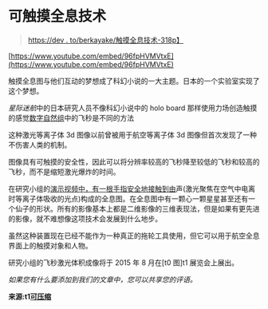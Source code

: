 # 可触摸全息技术

> [https://dev . to/berkayake/触摸全息技术-318p】](https://dev.to/berkayakcay/dokunulabilen-hologram-teknolojisi-318p)

[https://www.youtube.com/embed/96fpHVMVtxE](https://www.youtube.com/embed/96fpHVMVtxE)

触摸全息图与他们互动的梦想成了科幻小说的一大主题。日本的一个实验室实现了这个梦想。

*星际迷航*中的日本研究人员不像科幻小说中的 holo board 那样使用力场创造触摸的感觉[数字自然组](http://digitalnature.slis.tsukuba.ac.jp/2015/06/fairy-lights-in-femtoseconds/)中的飞秒是不同的方法

这种激光等离子体 3d 图像以前曾被用于航空等离子体 3d 图像但首次发现了一种不伤害人类的机制。

图像具有可触摸的安全性，因此可以将分辨率较高的飞秒降至较低的飞秒和较高的飞秒，而不是缩短激光爆炸的时间。

在研究小组的[演示视频中，有一根手指安全地接触到由](https://www.youtube.com/watch?v=96fpHVMVtxE&feature=youtu.be)声(激光聚焦在空气中电离时等离子体吸收的光点)构成的全息图。在全息图中有一颗心一颗星星甚至还有一个仙子的形状。所有的影像基本上都是二维影像的三维表现法，但是如果有更先进的影像，就不难想像这项技术会发展到什么地步。

虽然这种装置现在已经不能作为一种真正的拖轮工具使用，但它可以用于航空全息界面上的触摸对象和人物。

研究小组的飞秒激光体积成像将于 2015 年 8 月在[t0 图]t1 展览会上展出。

*如果您有什么要添加到我们的文章中，您可以共享您的评语。*

**来源:t1[可压缩](http://mashable.com/2015/07/02/holograms-you-can-touch/?utm_campaign=Mash-Prod-RSS-Feedburner-Tech-Partial&utm_cid=Mash-Prod-RSS-Feedburner-Tech-Partial&utm_medium=feed&utm_source=rss)**